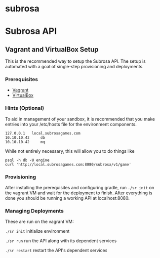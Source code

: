subrosa
=======

# Subrosa API

## Vagrant and VirtualBox Setup
This is the recommended way to setup the Subrosa API. The setup is automated with a goal of single-step provisioning and deployments.

### Prerequisites
 * [Vagrant](https://www.vagrantup.com/downloads.html)
 * [VirtualBox](https://www.virtualbox.org/wiki/Downloads)

### Hints (Optional)
To aid in management of your sandbox, it is recommended that you make entries into your /etc/hosts file for the environment components.
```
127.0.0.1	local.subrosagames.com
10.10.10.42     db
10.10.10.42     mq
```

While not entirely necessary, this will allow you to do things like
```
psql -h db -U engine
curl 'http://local.subrosagames.com:8080/subrosa/v1/game'
```

### Provisioning
After installing the prerequisites and configuring gradle, run `./sr init` on the vagrant VM and wait for the deployment to finish. After everything is done you should be running a working API at localhost:8080.

### Managing Deployments

These are run on the vagrant VM:

`./sr init` initialize environment

`./sr run` run the API along with its dependent services

`./sr restart` restart the API's dependent services

